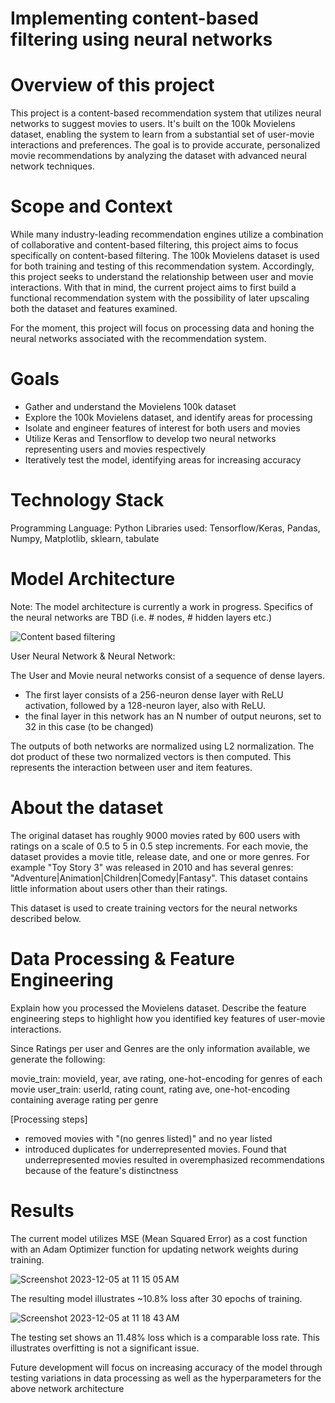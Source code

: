 # Implementing content-based filtering using neural networks


# Overview of this project

This project is a content-based recommendation system that utilizes neural networks to suggest movies to users. It's built on the 100k Movielens dataset, enabling the system to learn from a substantial set of user-movie interactions and preferences. The goal is to provide accurate, personalized movie recommendations by analyzing the dataset with advanced neural network techniques.

# Scope and Context

While many industry-leading recommendation engines utilize a combination of collaborative and content-based filtering, this project aims to focus specifically on content-based filtering. The 100k Movielens dataset is used for both training and testing of this recommendation system. Accordingly, this project seeks to understand the relationship between user and movie interactions. With that in mind, the current project aims to first build a functional recommendation system with the possibility of later upscaling both the dataset and features examined. 

For the moment, this project will focus on processing data and honing the neural networks associated with the recommendation system. 

# Goals
- Gather and understand the Movielens 100k dataset
- Explore the 100k Movielens dataset, and identify areas for processing
- Isolate and engineer features of interest for both users and movies
- Utilize Keras and Tensorflow to develop two neural networks representing users and movies respectively
- Iteratively test the model, identifying areas for increasing accuracy

# Technology Stack

Programming Language: Python 
Libraries used: Tensorflow/Keras, Pandas, Numpy, Matplotlib, sklearn, tabulate

# Model Architecture

Note: The model architecture is currently a work in progress. Specifics of the neural networks are TBD (i.e. # nodes, # hidden layers etc.)

![Content based filtering](https://github.com/nick-ching23/Movie_Recommender/assets/67199495/14080969-9a12-4f52-bdb3-11583188f156)

User Neural Network & Neural Network: 

The User and Movie neural networks consist of a sequence of dense layers. 
- The first layer consists of a 256-neuron dense layer with ReLU activation, followed by a 128-neuron layer, also with ReLU.
- the final layer in this network has an N number of output neurons, set to 32 in this case (to be changed)

The outputs of both networks are normalized using L2 normalization.
The dot product of these two normalized vectors is then computed. This represents the interaction between user and item features.

# About the dataset

The original dataset has roughly 9000 movies rated by 600 users with ratings on a scale of 0.5 to 5 in 0.5 step increments. For each movie, the dataset provides a movie title, release date, and one or more genres. For example "Toy Story 3" was released in 2010 and has several genres: "Adventure|Animation|Children|Comedy|Fantasy". This dataset contains little information about users other than their ratings.

This dataset is used to create training vectors for the neural networks described below. 

# Data Processing & Feature Engineering
Explain how you processed the Movielens dataset.
Describe the feature engineering steps to highlight how you identified key features of user-movie interactions.

Since Ratings per user and Genres are the only information available, we generate the following: 

movie_train: movieId,	year,	ave rating, one-hot-encoding for genres of each movie
user_train: userId,  rating count,  rating ave, one-hot-encoding containing average rating per genre 

[Processing steps]
- removed movies with "(no genres listed)" and no year listed
- introduced duplicates for underrepresented movies. Found that underrepresented movies resulted in overemphasized recommendations because of the feature's distinctness


# Results
The current model utilizes MSE (Mean Squared Error) as a cost function with an Adam Optimizer function for updating network weights during training. 

![Screenshot 2023-12-05 at 11 15 05 AM](https://github.com/nick-ching23/Movie_Recommender/assets/67199495/9c1fbb9a-761b-4968-9e42-837efd25bf6d)

The resulting model illustrates ~10.8% loss after 30 epochs of training.

![Screenshot 2023-12-05 at 11 18 43 AM](https://github.com/nick-ching23/Movie_Recommender/assets/67199495/c2b0ecbd-1f40-4ffa-a35e-e17acb9d044d)

The testing set shows an 11.48% loss which is a comparable loss rate. This illustrates overfitting is not a significant issue. 


Future development will focus on increasing accuracy of the model through testing variations in data processing as well as the hyperparameters for the above network architecture

